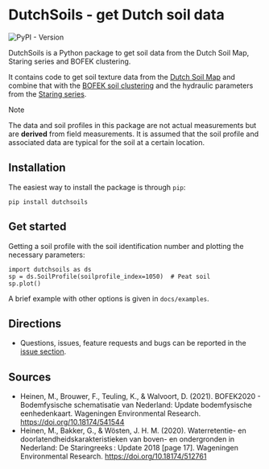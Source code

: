 # DutchSoils - get Dutch soil data

![PyPI - Version](https://img.shields.io/pypi/v/dutchsoils)

DutchSoils is a Python package to get soil data from the Dutch Soil Map, Staring series and BOFEK clustering.

It contains code to get soil texture data from the [Dutch Soil Map](https://www.wur.nl/nl/show/bodemkaart-van-nederland.htm) and combine that with the [BOFEK soil clustering](https://www.wur.nl/nl/show/Bodemfysische-Eenhedenkaart-BOFEK2020.htm) and the hydraulic parameters from the [Staring series](https://research.wur.nl/en/publications/waterretentie-en-doorlatendheidskarakteristieken-van-boven-en-ond-5).

> [!Note]
> The data and soil profiles in this package are not actual measurements but are **derived** from field measurements. It is assumed that the soil profile and associated data are typical for the soil at a certain location.

## Installation

The easiest way to install the package is through `pip`:

```shell
pip install dutchsoils
```

## Get started

Getting a soil profile with the soil identification number and plotting the necessary parameters:

```
import dutchsoils as ds
sp = ds.SoilProfile(soilprofile_index=1050)  # Peat soil
sp.plot()
```

A brief example with other options is given in `docs/examples`.

## Directions

- Questions, issues, feature requests and bugs can be reported in the [issue section](https://github.com/markvdbrink/dutchsoils/issues).

## Sources

- Heinen, M., Brouwer, F., Teuling, K., & Walvoort, D. (2021). BOFEK2020 - Bodemfysische schematisatie van Nederland: Update bodemfysische eenhedenkaart. Wageningen Environmental Research. https://doi.org/10.18174/541544
- Heinen, M., Bakker, G., & Wösten, J. H. M. (2020). Waterretentie- en doorlatendheidskarakteristieken van boven- en ondergronden in Nederland: De Staringreeks : Update 2018 [page 17]. Wageningen Environmental Research. https://doi.org/10.18174/512761
